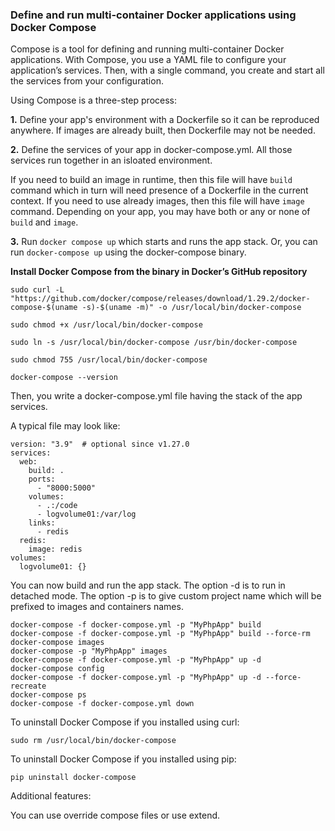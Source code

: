 ### Define and run multi-container Docker applications using Docker Compose

Compose is a tool for defining and running multi-container Docker applications. With Compose, you use a YAML file to configure your application’s services. Then, with a single command, you create and start all the services from your configuration.

Using Compose is a three-step process:

**1.** Define your app's environment with a Dockerfile so it can be reproduced anywhere. If images are already built, then Dockerfile may not be needed.

**2.** Define the services of your app in docker-compose.yml. All those services run together in an isloated environment.

If you need to build an image in runtime, then this file will have `build` command which in turn will need presence of a Dockerfile in the current context. If you need to use already images, then this file will have `image` command. Depending on your app, you may have both or any or none of `build` and `image`.

**3.** Run `docker compose up` which starts and runs the app stack. Or, you can run `docker-compose up` using the docker-compose binary.

**Install Docker Compose from the binary in Docker’s GitHub repository**

```
sudo curl -L "https://github.com/docker/compose/releases/download/1.29.2/docker-compose-$(uname -s)-$(uname -m)" -o /usr/local/bin/docker-compose

sudo chmod +x /usr/local/bin/docker-compose

sudo ln -s /usr/local/bin/docker-compose /usr/bin/docker-compose

sudo chmod 755 /usr/local/bin/docker-compose

docker-compose --version
```

Then, you write a docker-compose.yml file having the stack of the app services.

A typical file may look like:

```
version: "3.9"  # optional since v1.27.0
services:
  web:
    build: .
    ports:
      - "8000:5000"
    volumes:
      - .:/code
      - logvolume01:/var/log
    links:
      - redis
  redis:
    image: redis
volumes:
  logvolume01: {}
```

You can now build and run the app stack. The option -d is to run in detached mode. The option -p is to give custom project name which will be prefixed to images and containers names.
```
docker-compose -f docker-compose.yml -p "MyPhpApp" build
docker-compose -f docker-compose.yml -p "MyPhpApp" build --force-rm
docker-compose images
docker-compose -p "MyPhpApp" images
docker-compose -f docker-compose.yml -p "MyPhpApp" up -d
docker-compose config
docker-compose -f docker-compose.yml -p "MyPhpApp" up -d --force-recreate
docker-compose ps
docker-compose -f docker-compose.yml down
```

To uninstall Docker Compose if you installed using curl:
```
sudo rm /usr/local/bin/docker-compose
```

To uninstall Docker Compose if you installed using pip:
```
pip uninstall docker-compose
```

Additional features:

You can use override compose files or use extend.
